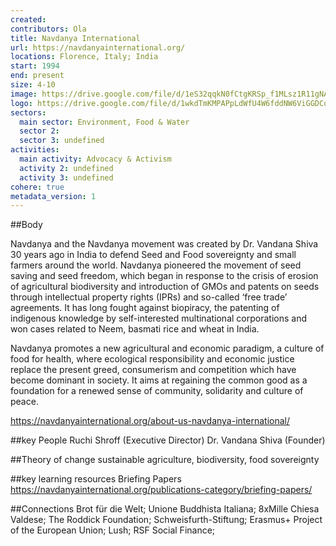 ```yaml
---
created:
contributors: Ola
title: Navdanya International
url: https://navdanyainternational.org/
locations: Florence, Italy; India
start: 1994
end: present
size: 4-10
image: https://drive.google.com/file/d/1eS32qqkN0fCtgKRSp_f1MLsz1R11gNAg/view?usp=drive_link
logo: https://drive.google.com/file/d/1wkdTmKMPAPpLdWfU4W6fddNW6ViGGDCq/view?usp=drive_link
sectors:
  main sector: Environment, Food & Water
  sector 2: 
  sector 3: undefined
activities: 
  main activity: Advocacy & Activism
  activity 2: undefined
  activity 3: undefined
cohere: true
metadata_version: 1
---
```



##Body

Navdanya and the Navdanya movement was created by Dr. Vandana Shiva 30 years ago in India to defend Seed and Food sovereignty and small farmers around the world. Navdanya pioneered the movement of seed saving and seed freedom, which began in response to the crisis of erosion of agricultural biodiversity and introduction of GMOs and patents on seeds through intellectual property rights (IPRs) and so-called ‘free trade’ agreements. It has long fought against biopiracy, the patenting of indigenous knowledge by self-interested multinational corporations and won cases related to Neem, basmati rice and wheat in India.

Navdanya promotes a new agricultural and economic paradigm, a culture of food for health, where ecological responsibility and economic justice replace the present greed, consumerism and competition which have become dominant in society. It aims at regaining the common good as a foundation for a renewed sense of community, solidarity and culture of peace.

https://navdanyainternational.org/about-us-navdanya-international/


##key People
Ruchi Shroff (Executive Director)
 Dr. Vandana Shiva (Founder)

##Theory of change
sustainable agriculture, biodiversity, food sovereignty

##key learning resources
Briefing Papers
https://navdanyainternational.org/publications-category/briefing-papers/

##Connections
Brot für die Welt;
Unione Buddhista Italiana;
8xMille Chiesa Valdese;
The Roddick Foundation;
Schweisfurth-Stiftung;
Erasmus+ Project of the European Union; 
Lush;
RSF Social Finance;

